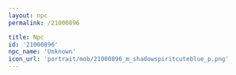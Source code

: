 ```yaml
---
layout: npc
permalink: /21000896

title: Npc
id: '21000896'
npc_name: 'Unknown'
icon_url: 'portrait/mob/21000896_m_shadowspiritcuteblue_p.png'
---
```

